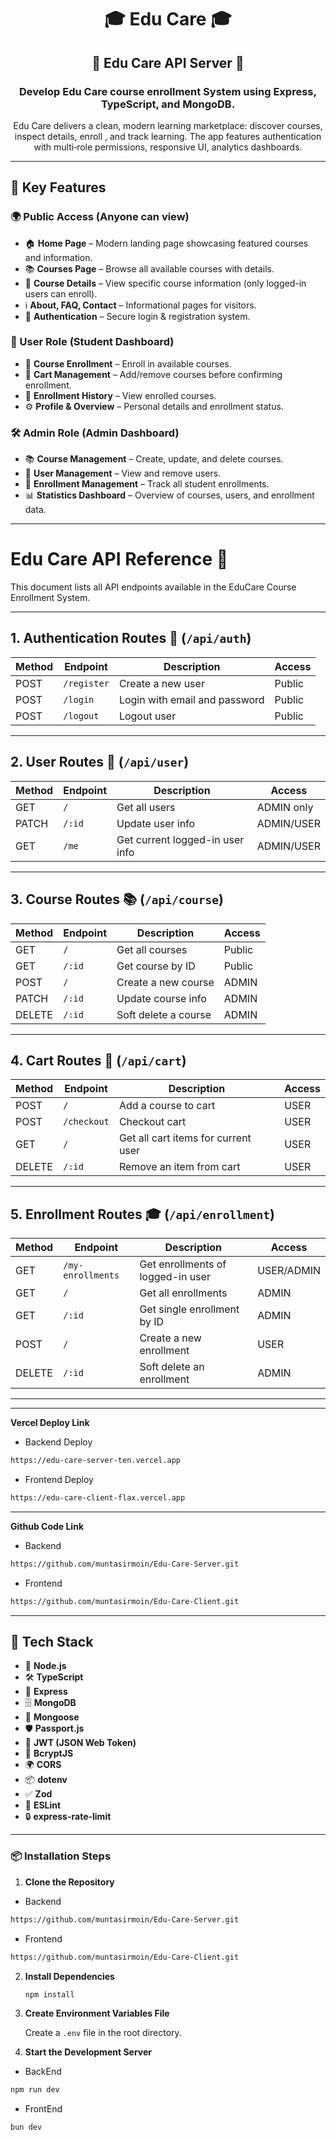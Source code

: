<h1 align="center">🎓 Edu Care 🎓  </h1>
<h2 align="center">🚀 Edu Care API Server 🚀</h2>
<h3 align="center">Develop Edu Care course enrollment System using Express, TypeScript, and MongoDB. </h3>

<p align="center">
  Edu Care delivers a clean, modern learning marketplace: discover courses, inspect details, enroll , and track learning. The app features authentication with multi‑role permissions, responsive UI, analytics dashboards.

</p>

---

## 🚀 Key Features

### 🌍 Public Access (Anyone can view)

- 🏠 **Home Page** – Modern landing page showcasing featured courses and information.
- 📚 **Courses Page** – Browse all available courses with details.
- 📖 **Course Details** – View specific course information (only logged-in users can enroll).
- ℹ️ **About, FAQ, Contact** – Informational pages for visitors.
- 🔑 **Authentication** – Secure login & registration system.

### 👤 User Role (Student Dashboard)

- 🎯 **Course Enrollment** – Enroll in available courses.
- 🛒 **Cart Management** – Add/remove courses before confirming enrollment.
- 📝 **Enrollment History** – View enrolled courses.
- ⚙️ **Profile & Overview** – Personal details and enrollment status.

### 🛠️ Admin Role (Admin Dashboard)

- 📚 **Course Management** – Create, update, and delete courses.
- 👥 **User Management** – View and remove users.
- 📝 **Enrollment Management** – Track all student enrollments.
- 📊 **Statistics Dashboard** – Overview of courses, users, and enrollment data.

---

# Edu Care API Reference 🚀

This document lists all API endpoints available in the EduCare Course Enrollment System.

---

## **1. Authentication Routes** 🔑 (`/api/auth`)

| Method | Endpoint    | Description                   | Access |
| ------ | ----------- | ----------------------------- | ------ |
| POST   | `/register` | Create a new user             | Public |
| POST   | `/login`    | Login with email and password | Public |
| POST   | `/logout`   | Logout user                   | Public |

---

## **2. User Routes** 👤 (`/api/user`)

| Method | Endpoint | Description                     | Access     |
| ------ | -------- | ------------------------------- | ---------- |
| GET    | `/`      | Get all users                   | ADMIN only |
| PATCH  | `/:id`   | Update user info                | ADMIN/USER |
| GET    | `/me`    | Get current logged-in user info | ADMIN/USER |

---

## **3. Course Routes** 📚 (`/api/course`)

| Method | Endpoint | Description          | Access |
| ------ | -------- | -------------------- | ------ |
| GET    | `/`      | Get all courses      | Public |
| GET    | `/:id`   | Get course by ID     | Public |
| POST   | `/`      | Create a new course  | ADMIN  |
| PATCH  | `/:id`   | Update course info   | ADMIN  |
| DELETE | `/:id`   | Soft delete a course | ADMIN  |

---

## **4. Cart Routes** 🛒 (`/api/cart`)

| Method | Endpoint    | Description                         | Access |
| ------ | ----------- | ----------------------------------- | ------ |
| POST   | `/`         | Add a course to cart                | USER   |
| POST   | `/checkout` | Checkout cart                       | USER   |
| GET    | `/`         | Get all cart items for current user | USER   |
| DELETE | `/:id`      | Remove an item from cart            | USER   |

---

## **5. Enrollment Routes** 🎓 (`/api/enrollment`)

| Method | Endpoint          | Description                       | Access     |
| ------ | ----------------- | --------------------------------- | ---------- |
| GET    | `/my-enrollments` | Get enrollments of logged-in user | USER/ADMIN |
| GET    | `/`               | Get all enrollments               | ADMIN      |
| GET    | `/:id`            | Get single enrollment by ID       | ADMIN      |
| POST   | `/`               | Create a new enrollment           | USER       |
| DELETE | `/:id`            | Soft delete an enrollment         | ADMIN      |

---

---

**Vercel Deploy Link**

- Backend Deploy

```bash
https://edu-care-server-ten.vercel.app
```

- Frontend Deploy

```bash
https://edu-care-client-flax.vercel.app
```

---

**Github Code Link**

- Backend

```bash
https://github.com/muntasirmoin/Edu-Care-Server.git
```

- Frontend

```bash
https://github.com/muntasirmoin/Edu-Care-Client.git
```

---

## 🧰 Tech Stack

- 🔲 **Node.js**
- 🛠 **TypeScript**
- 🚀 **Express**
- 🗄 **MongoDB**
- 🧰 **Mongoose**
- 🛡 **Passport.js**
- 🪪 **JWT (JSON Web Token)**
- 🔐 **BcryptJS**
- 🌍 **CORS**
- 📦 **dotenv**
- ✅ **Zod**
- 🧹 **ESLint**
- 🔒 **express-rate-limit**

---

### 📦 Installation Steps

1. **Clone the Repository**

- Backend

```bash
https://github.com/muntasirmoin/Edu-Care-Server.git
```

- Frontend

```bash
https://github.com/muntasirmoin/Edu-Care-Client.git
```

2. **Install Dependencies**

   ```bash
   npm install
   ```

3. **Create Environment Variables File**

   Create a `.env` file in the root directory.

4. **Start the Development Server**

- BackEnd

```bash
npm run dev
```

- FrontEnd

```bash
bun dev
```
